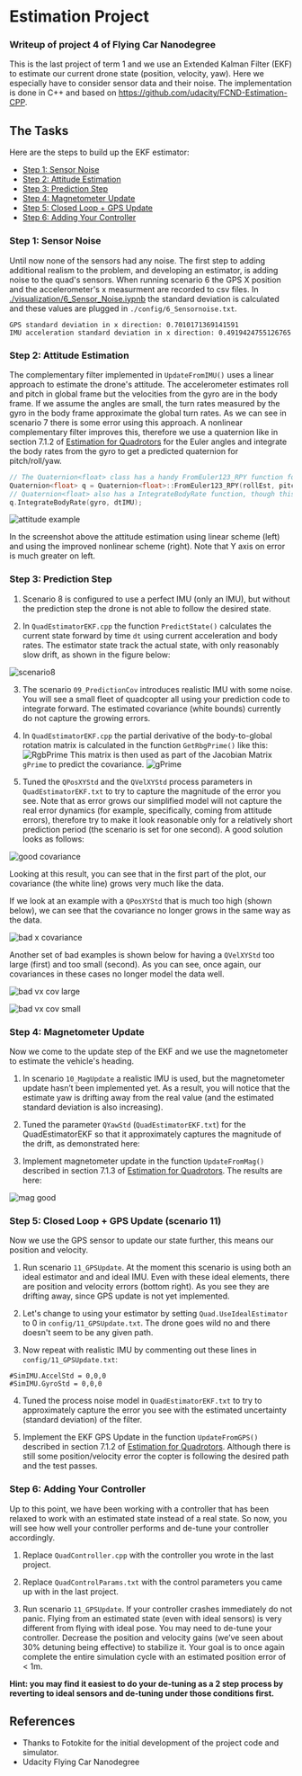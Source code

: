 # Estimation Project #
### Writeup of project 4 of Flying Car Nanodegree ###

This is the last project of term 1 and we use an Extended Kalman Filter (EKF) to estimate our current drone state (position, velocity, yaw). Here we especially have to consider sensor data and their noise. The implementation is done in C++ and based on https://github.com/udacity/FCND-Estimation-CPP.

## The Tasks ##

Here are the steps to build up the EKF estimator:

 - [Step 1: Sensor Noise](#step-1-sensor-noise)
 - [Step 2: Attitude Estimation](#step-2-attitude-estimation)
 - [Step 3: Prediction Step](#step-3-prediction-step)
 - [Step 4: Magnetometer Update](#step-4-magnetometer-update)
 - [Step 5: Closed Loop + GPS Update](#step-5-closed-loop--gps-update)
 - [Step 6: Adding Your Controller](#step-6-adding-your-controller)


### Step 1: Sensor Noise ###

Until now none of the sensors had any noise. The first step to adding additional realism to the problem, and developing an estimator, is adding noise to the quad's sensors. When running scenario 6 the GPS X position and the accelerometer's x measurment are recorded to csv files. In [./visualization/6_Sensor_Noise.iypnb](./visualization/6_Sensor_Noise.iypnb) the standard deviation is calculated and these values are plugged in  `./config/6_Sensornoise.txt`.

```
GPS standard deviation in x direction: 0.7010171369141591
IMU acceleration standard deviation in x direction: 0.4919424755126765
```

### Step 2: Attitude Estimation ###

The complementary filter implemented in `UpdateFromIMU()` uses a linear approach to estimate the drone's attitude. The accelerometer estimates roll and pitch in global frame but the velocities from the gyro are in the body frame. If we assume the angles are small, the turn rates measured by the gyro in the body frame approximate the global turn rates. As we can see in scenario 7 there is some error using this approach. 
A nonlinear complementary filter improves this, therefore we use a quaternion like in section 7.1.2 of [Estimation for Quadrotors](https://www.overleaf.com/read/vymfngphcccj) for the Euler angles and integrate the body rates from the gyro to get a predicted quaternion for pitch/roll/yaw.

```c++
// The Quaternion<float> class has a handy FromEuler123_RPY function for creating a quaternion from Euler Roll/PitchYaw
Quaternion<float> q = Quaternion<float>::FromEuler123_RPY(rollEst, pitchEst, ekfState(6));
// Quaternion<float> also has a IntegrateBodyRate function, though this uses quaternions, not Euler angles 
q.IntegrateBodyRate(gyro, dtIMU);
```
![attitude example](images/attitude-screenshot.png)

In the screenshot above the attitude estimation using linear scheme (left) and using the improved nonlinear scheme (right). Note that Y axis on error is much greater on left.


### Step 3: Prediction Step ###

1. Scenario 8 is configured to use a perfect IMU (only an IMU), but without the prediction step the drone is not able to follow the desired state.

2. In `QuadEstimatorEKF.cpp` the function `PredictState()` calculates the current state forward by time `dt` using current acceleration and body rates. The estimator state track the actual state, with only reasonably slow drift, as shown in the figure below:


![scenario8](images/scenario8.gif)

3. The scenario `09_PredictionCov` introduces realistic IMU with some noise. You will see a small fleet of quadcopter all using your prediction code to integrate forward. The estimated covariance (white bounds) currently do not capture the growing errors.

4. In `QuadEstimatorEKF.cpp` the partial derivative of the body-to-global rotation matrix is calculated in the function `GetRbgPrime()` like this:
![RgbPrime](images/rotation_prime.png)
This matrix is then used as part of the Jacobian Matrix `gPrime` to predict the covariance.
![gPrime](images/g_prime.png)

5. Tuned the `QPosXYStd` and the `QVelXYStd` process parameters in `QuadEstimatorEKF.txt` to try to capture the magnitude of the error you see.
 Note that as error grows our simplified model will not capture the real error dynamics (for example, specifically, coming from attitude errors), therefore  try to make it look reasonable only for a relatively short prediction period (the scenario is set for one second).  A good solution looks as follows:

![good covariance](images/predict-good-cov.png)

Looking at this result, you can see that in the first part of the plot, our covariance (the white line) grows very much like the data.

If we look at an example with a `QPosXYStd` that is much too high (shown below), we can see that the covariance no longer grows in the same way as the data.

![bad x covariance](images/bad-x-sigma.PNG)

Another set of bad examples is shown below for having a `QVelXYStd` too large (first) and too small (second).  As you can see, once again, our covariances in these cases no longer model the data well.

![bad vx cov large](images/bad-vx-sigma.PNG)

![bad vx cov small](images/bad-vx-sigma-low.PNG)

### Step 4: Magnetometer Update ###

Now we come to the update step of the EKF and we use the magnetometer to estimate the vehicle's heading.

1. In scenario `10_MagUpdate` a realistic IMU is used, but the magnetometer update hasn’t been implemented yet. As a result, you will notice that the estimate yaw is drifting away from the real value (and the estimated standard deviation is also increasing).  

2. Tuned the parameter `QYawStd` (`QuadEstimatorEKF.txt`) for the QuadEstimatorEKF so that it approximately captures the magnitude of the drift, as demonstrated here:

3. Implement magnetometer update in the function `UpdateFromMag()` described in section 7.1.3 of [Estimation for Quadrotors](https://www.overleaf.com/read/vymfngphcccj). The results are here:

![mag good](images/10_mag.png)


### Step 5: Closed Loop + GPS Update (scenario 11) ###
Now we use the GPS sensor to update our state further, this means our position and velocity. 

1. Run scenario `11_GPSUpdate`.  At the moment this scenario is using both an ideal estimator and and ideal IMU.  Even with these ideal elements, there are position and velocity errors (bottom right). As you see they are drifting away, since GPS update is not yet implemented.

2. Let's change to using your estimator by setting `Quad.UseIdealEstimator` to 0 in `config/11_GPSUpdate.txt`. The drone goes wild no and there doesn't seem to be any given path.

3. Now repeat with realistic IMU by commenting out these lines in `config/11_GPSUpdate.txt`:
```
#SimIMU.AccelStd = 0,0,0
#SimIMU.GyroStd = 0,0,0
```

4. Tuned the process noise model in `QuadEstimatorEKF.txt` to try to approximately capture the error you see with the estimated uncertainty (standard deviation) of the filter.

5. Implement the EKF GPS Update in the function `UpdateFromGPS()` described in section 7.1.2 of [Estimation for Quadrotors](https://www.overleaf.com/read/vymfngphcccj). Although there is still some position/velocity error the copter is following the desired path and the test passes.

### Step 6: Adding Your Controller ###

Up to this point, we have been working with a controller that has been relaxed to work with an estimated state instead of a real state.  So now, you will see how well your controller performs and de-tune your controller accordingly.

1. Replace `QuadController.cpp` with the controller you wrote in the last project.

2. Replace `QuadControlParams.txt` with the control parameters you came up with in the last project.

3. Run scenario `11_GPSUpdate`. If your controller crashes immediately do not panic. Flying from an estimated state (even with ideal sensors) is very different from flying with ideal pose. You may need to de-tune your controller. Decrease the position and velocity gains (we’ve seen about 30% detuning being effective) to stabilize it.  Your goal is to once again complete the entire simulation cycle with an estimated position error of < 1m.

**Hint: you may find it easiest to do your de-tuning as a 2 step process by reverting to ideal sensors and de-tuning under those conditions first.**


## References ##

- Thanks to Fotokite for the initial development of the project code and simulator.
- Udacity Flying Car Nanodegree